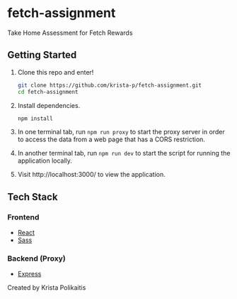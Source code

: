 # fetch-assignment
Take Home Assessment for Fetch Rewards

## Getting Started

1. Clone this repo and enter!

   ```bash
   git clone https://github.com/krista-p/fetch-assignment.git
   cd fetch-assignment
   ```

2. Install dependencies.

   ```bash
   npm install
   ```

4. In one terminal tab, run ````npm run proxy```` to start the proxy server in order to access the data from a web page that has a CORS restriction.

5. In another terminal tab, run ````npm run dev```` to start the script for running the application locally.

6. Visit http://localhost:3000/ to view the application.

## Tech Stack

### Frontend
* [React](https://reactjs.org/)
* [Sass](https://sass-lang.com/)

### Backend (Proxy)
* [Express](https://expressjs.com/)

Created by Krista Polikaitis

